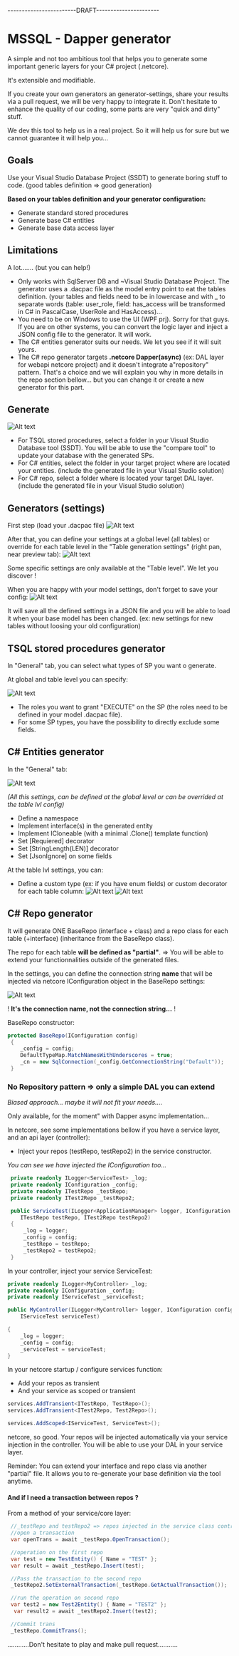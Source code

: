 ------------------------DRAFT----------------------

# MSSQL - Dapper generator
A simple and not too ambitious tool that helps you to generate some important generic layers for your C# project (.netcore). 

It's extensible and modifiable. 

If you create your own generators an generator-settings, share your results via a pull request, we will be very happy to integrate it. Don't hesitate to enhance the quality of our coding, some parts are very "quick and dirty" stuff.

We dev this tool to help us in a real project. So it will help us for sure but we cannot guarantee it will help you...
## Goals
Use your Visual Studio Database Project (SSDT) to generate boring stuff to code. (good tables definition => good generation)

**Based on your tables definition and your generator configuration:**
- Generate standard stored procedures
- Generate base C# entities
- Generate base data access layer

## Limitations
A lot....... (but you can help!)
- Only works with SqlServer DB and ~Visual Studio Database Project. The generator uses a .dacpac file as the model entry point to eat the tables definition. (your tables and fields need to be in lowercase and with _ to separate words (table: user_role, field: has_access will be transformed in C# in PascalCase, UserRole and HasAccess)...
- You need to be on Windows to use the UI (WPF prj). Sorry for that guys. If you are on other systems, you can convert the logic layer and inject a JSON config file to the generator. It will work.
- The C# entities generator suits our needs. We let you see if it will suit yours.
- The C# repo generator targets **.netcore Dapper(async)** (ex: DAL layer for webapi netcore project) and it doesn't integrate a"repository" pattern. That's a choice and we will explain you why in more details in the repo section bellow... but you can change it or create a new generator for this part.

## Generate
![Alt text](/img/output.png?raw=true "Generate output")
- For TSQL stored procedures, select a folder in your Visual Studio Database tool (SSDT). You will be able to use the "compare tool" to update your database with the generated SPs.
- For C# entities, select the folder in your target project where are located your entities. (include the generated file in your Visual Studio solution)
- For C# repo, select a folder where is located your target DAL layer. (include the generated file in your Visual Studio solution)

## Generators (settings)
First step (load your .dacpac file)
![Alt text](/img/load.PNG?raw=true "Load your model")

After that, you can define your settings at a global level (all tables) or override for each table level in the "Table generation settings" (right pan, near preview tab):
![Alt text](/img/settings.png?raw=true "Settings")

Some specific settings are only available at the "Table level". 
We let you discover !

When you are happy with your model settings, don't forget to save your config:
![Alt text](/img/save_config.png?raw=true "Save your config")

It will save all the defined settings in a JSON file and you will be able to load it when your base model has been changed. (ex: new settings for new tables without loosing your old configuration)

## TSQL stored procedures generator
In "General" tab, you can select what types of SP you want o generate.

At global and table level you can specify:

![Alt text](/img/sqlsettings.png?raw=true "Stored proc settings")
- The roles you want to grant "EXECUTE" on the SP (the roles need to be defined in your model .dacpac file).
- For some SP types, you have the possibility to directly exclude some fields.

## C# Entities generator
In the "General" tab:

![Alt text](/img/entitiesglobal.png?raw=true "Entities settings")

*(All this settings, can be defined at the global level or can be overrided at the table lvl config)*

- Define a namespace 
- Implement interface(s) in the generated entity
- Implement ICloneable (with a minimal .Clone() template function)
- Set [Requiered] decorator 
- Set [StringLength(LEN)] decorator 
- Set [JsonIgnore] on some fields

At the table lvl settings, you can:

- Define a custom type (ex: if you have enum fields) or custom decorator for each table column:
![Alt text](/img/entitiesfieldtype.png?raw=true "Field type settings") ![Alt text](/img/entitiescustomdeco.png?raw=true "Decorators settings")

## C# Repo generator
It will generate ONE BaseRepo (interface + class) and a repo class for each table (+interface) (inheritance from the BaseRepo class). 

The repo for each table **will be defined as "partial"**. => You will be able to extend your functionnalities outside of the generated files.

In the settings, you can define the connection string **name** that will be injected via netcore IConfiguration object in the BaseRepo settings:

![Alt text](/img/repoconstring.png?raw=true "Connection name")

! **It's the connection name, not the connection string...** !

BaseRepo constructor:

```csharp
protected BaseRepo(IConfiguration config)
 {
    _config = config;
    DefaultTypeMap.MatchNamesWithUnderscores = true;
    _cn = new SqlConnection(_config.GetConnectionString("Default"));
 }
```
 
### No Repository pattern => only a simple DAL you can extend

*Biased approach... maybe it will not fit your needs....*

Only available, for the moment" with Dapper async implementation...

In netcore, see some implementations bellow if you have a service layer, and an api layer (controller):

- Inject your repos (testRepo, testRepo2) in the service constructor. 

*You can see we have injected the IConfiguration too...*

```csharp
 private readonly ILogger<ServiceTest> _log;
 private readonly IConfiguration _config;
 private readonly ITestRepo _testRepo;
 private readonly ITest2Repo _testRepo2;

 public ServiceTest(ILogger<ApplicationManager> logger, IConfiguration config, 
    ITestRepo testRepo, ITest2Repo testRepo2)
 {
     _log = logger;
     _config = config;
     _testRepo = testRepo;
     _testRepo2 = testRepo2;
 }
```

In your controller, inject your service ServiceTest:
```csharp
private readonly ILogger<MyController> _log;
private readonly IConfiguration _config;
private readonly IServiceTest _serviceTest;

public MyController(ILogger<MyController> logger, IConfiguration config,
    IServiceTest serviceTest)

{
    _log = logger;
    _config = config;
    _serviceTest = serviceTest;
}
```

In your netcore startup / configure services function:
- Add your repos as transient
- And your service as scoped or transient
```csharp
services.AddTransient<ITestRepo, TestRepo>();
services.AddTransient<ITest2Repo, Test2Repo>();

services.AddScoped<IServiceTest, ServiceTest>();
```

netcore, so good. Your repos will be injected automatically via your service injection in the controller.
You will be able to use your DAL in your service layer.

Reminder: You can extend your interface and repo class via another "partial" file. It allows you to re-generate your base definition via the tool anytime.

#### And if I need a transaction between repos ?
From a method of your service/core layer:
```csharp
 //_testRepo and testRepo2 => repos injected in the service class contructor
 //open a transaction
 var openTrans = await _testRepo.OpenTransaction();

 //operation on the first repo
 var test = new TestEntity() { Name = "TEST" };
 var result = await _testRepo.Insert(test);

 //Pass the transaction to the second repo
 _testRepo2.SetExternalTransaction(_testRepo.GetActualTransaction());

 //run the operation on second repo
 var test2 = new Test2Entity() { Name = "TEST2" };
  var result2 = await _testRepo2.Insert(test2);

 //Commit trans
 _testRepo.CommitTrans();
```




............Don't hesitate to play and make pull request...........



